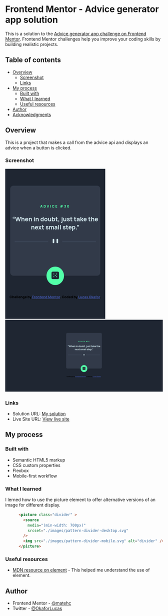 # Frontend Mentor - Advice generator app solution

This is a solution to the [Advice generator app challenge on Frontend Mentor](https://www.frontendmentor.io/challenges/advice-generator-app-QdUG-13db). Frontend Mentor challenges help you improve your coding skills by building realistic projects.

## Table of contents

- [Overview](#overview)
  - [Screenshot](#screenshot)
  - [Links](#links)
- [My process](#my-process)
  - [Built with](#built-with)
  - [What I learned](#what-i-learned)
  - [Useful resources](#useful-resources)
- [Author](#author)
- [Acknowledgments](#acknowledgments)

## Overview
This is a project that makes a call from the advice api and displays an advice when a button is clicked.

### Screenshot

![](./screenshot/mobile_view_of_get_advice_app.png)
![](./screenshot/advice_app_desktop.png)



### Links

- Solution URL: [My solution](https://your-solution-url.com)
- Live Site URL: [View live site](https://matehc.github.io/advice-generator_frontend_mentor/)

## My process

### Built with

- Semantic HTML5 markup
- CSS custom properties
- Flexbox
- Mobile-first workflow

### What I learned
I lerned how to use the picture element to offer alternative versions of an image for different display.

```html
      <picture class="divider" >
        <source
          media="(min-width: 700px)"
          srcset="./images/pattern-divider-desktop.svg"
        />
        <img src="./images/pattern-divider-mobile.svg" alt="divider" />
      </picture>
```
### Useful resources

- [MDN resource on <picture> element](https://developer.mozilla.org/en-US/docs/Web/HTML/Element/picture) - This helped me understand the use of <picture> element.

## Author

- Frontend Mentor - [@matehc](https://www.frontendmentor.io/profile/matehc)
- Twitter - [@OkaforLucas](https://twitter.com/OkaforLucas)


